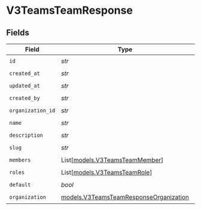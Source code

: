 # V3TeamsTeamResponse


## Fields

| Field                                                                                  | Type                                                                                   | Required                                                                               | Description                                                                            |
| -------------------------------------------------------------------------------------- | -------------------------------------------------------------------------------------- | -------------------------------------------------------------------------------------- | -------------------------------------------------------------------------------------- |
| `id`                                                                                   | *str*                                                                                  | :heavy_check_mark:                                                                     | N/A                                                                                    |
| `created_at`                                                                           | *str*                                                                                  | :heavy_check_mark:                                                                     | N/A                                                                                    |
| `updated_at`                                                                           | *str*                                                                                  | :heavy_check_mark:                                                                     | N/A                                                                                    |
| `created_by`                                                                           | *str*                                                                                  | :heavy_check_mark:                                                                     | N/A                                                                                    |
| `organization_id`                                                                      | *str*                                                                                  | :heavy_check_mark:                                                                     | N/A                                                                                    |
| `name`                                                                                 | *str*                                                                                  | :heavy_check_mark:                                                                     | N/A                                                                                    |
| `description`                                                                          | *str*                                                                                  | :heavy_check_mark:                                                                     | N/A                                                                                    |
| `slug`                                                                                 | *str*                                                                                  | :heavy_check_mark:                                                                     | N/A                                                                                    |
| `members`                                                                              | List[[models.V3TeamsTeamMember](../models/v3teamsteammember.md)]                       | :heavy_check_mark:                                                                     | N/A                                                                                    |
| `roles`                                                                                | List[[models.V3TeamsTeamRole](../models/v3teamsteamrole.md)]                           | :heavy_check_mark:                                                                     | N/A                                                                                    |
| `default`                                                                              | *bool*                                                                                 | :heavy_check_mark:                                                                     | N/A                                                                                    |
| `organization`                                                                         | [models.V3TeamsTeamResponseOrganization](../models/v3teamsteamresponseorganization.md) | :heavy_check_mark:                                                                     | N/A                                                                                    |